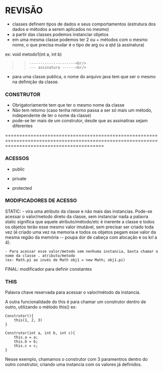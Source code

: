 # REVISÃO

- classes definem tipos de dados e seus comportamentos (estrutura dos dados e métodos a serem aplicados no mesmo)
- a partir das classes podemos instanciar objetos
- em uma mesma classe podemos ter 2 ou + métodos com o mesmo nome, o que precisa mudar é o tipo de arg ou a qtd (a assinatura)

ex:
void metodo1(int a, int b)<br/>
>>     ---------------------<br/>
>>     --- assinatura ------<br/>

- para uma classe publica, o nome do arquivo java tem que ser o mesmo na definição da classe.

### CONSTRUTOR

- Obrigatoriamente tem que ter o mesmo nome da classe
- Não tem retorno (caso tenha retorno passa a ser só mais um método, independente de ter o nome da classe)
- pode-se ter mais de um construtor, desde que as assinatiras sejam diferentes

===============================================================================================================================================

### ACESSOS

- public

- private

- protected

### MODIFICADORES DE ACESSO

STATIC:   - vira uma atributo da classe e não mais das instancias. Pode-se acessar o valor/metodo direto da classe, sem instanciar nada
    a palavra static significa que aquele atributo/método/etc é inerente a classe e todos os objetos terão 
    esse mesmo valor imutável, sem precisar ser criado toda vez (é criado uma vez na memoria e todos os objetos
    pegam esse valor da mesma região da memória -- poupa dor de cabeça com alocação e os krl a 4).

    - Para acessar esse valor/metodo sem nenhuma instancia, basta chamar o nome da classe . atributo/metodo 
    (ex: Math.pi ao invés de Math obj1 = new Math; obj1.pi)

FINAL: modificador para definir constantes

### THIS

Palavra chave reservada para acessar o valor/método da instancia.

A outra funcionalidade do this é para chamar um construtor dentro de outro, utilizando o método this()
ex: 

    Construtor(){
        this(1, 2, 3)
    }

    Construtor(int a, int b, int c){
        this.a = a;
        this.b = b;
        this.c = c;
    }

Nesse exemplo, chamamos o construtor com 3 paramentros dentro do outro construtor, criando uma instancia com 
os valores já definidos.
